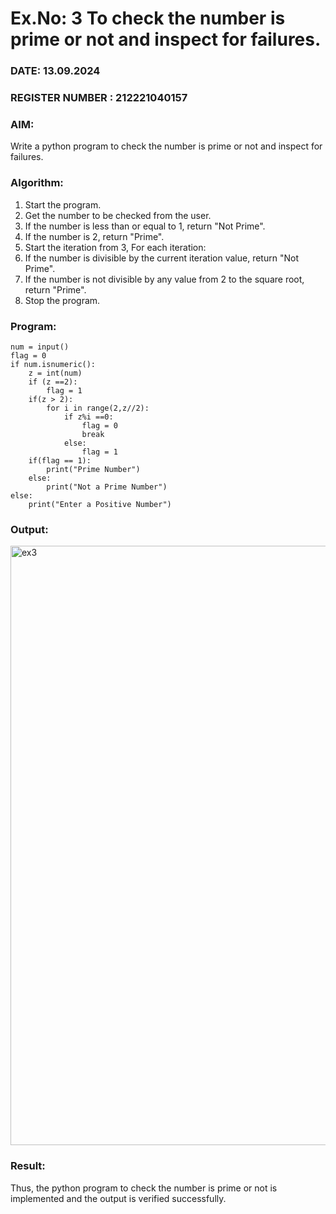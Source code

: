# Ex.No: 3 To check the number is prime or not and inspect for failures.
 
### DATE: 13.09.2024                                                                           
### REGISTER NUMBER : 212221040157
### AIM: 
Write a python program to check the number is prime or not and inspect for failures.
 
### Algorithm:
1. Start the program.
2. Get the number to be checked from the user.
3. If the number is less than or equal to 1, return "Not Prime".
4. If the number is 2, return "Prime".
5. Start the iteration from 3, For each iteration:
6. If the number is divisible by the current iteration value, return "Not Prime".
7. If the number is not divisible by any value from 2 to the square root, return "Prime".
8. Stop the program.

### Program:

```
num = input()
flag = 0
if num.isnumeric():
    z = int(num)
    if (z ==2):
        flag = 1
    if(z > 2):
        for i in range(2,z//2):
            if z%i ==0:
                flag = 0
                break
            else:
                flag = 1
    if(flag == 1):
        print("Prime Number")
    else:
        print("Not a Prime Number")
else:
    print("Enter a Positive Number")
```

### Output:

<img width="959" alt="ex3" src="https://github.com/user-attachments/assets/10324225-5ceb-473f-9c51-8993dfc7b4a9">


### Result:
Thus, the python program to check the number is prime or not is implemented and the output is verified successfully.
